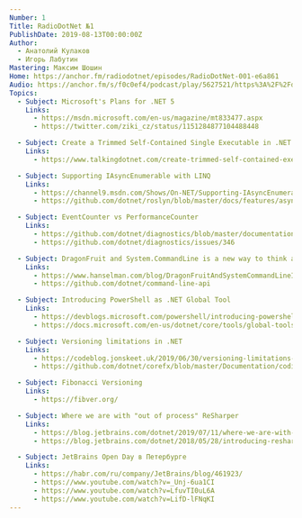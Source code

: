 ```yaml
---
Number: 1
Title: RadioDotNet №1
PublishDate: 2019-08-13T00:00:00Z
Author:
  - Анатолий Кулаков
  - Игорь Лабутин
Mastering: Максим Шошин
Home: https://anchor.fm/radiodotnet/episodes/RadioDotNet-001-e6a861
Audio: https://anchor.fm/s/f0c0ef4/podcast/play/5627521/https%3A%2F%2Fd3ctxlq1ktw2nl.cloudfront.net%2Fstaging%2F2019-9-5%2F26806926-44100-2-3cc2d4aa415a7.mp3
Topics:
  - Subject: Microsoft's Plans for .NET 5
    Links:
      - https://msdn.microsoft.com/en-us/magazine/mt833477.aspx
      - https://twitter.com/ziki_cz/status/1151284877104488448

  - Subject: Create a Trimmed Self-Contained Single Executable in .NET Core 3.0
    Links:
      - https://www.talkingdotnet.com/create-trimmed-self-contained-executable-in-net-core-3-0/

  - Subject: Supporting IAsyncEnumerable with LINQ
    Links:
      - https://channel9.msdn.com/Shows/On-NET/Supporting-IAsyncEnumerable-with-LINQ
      - https://github.com/dotnet/roslyn/blob/master/docs/features/async-streams.md

  - Subject: EventCounter vs PerformanceCounter
    Links:
      - https://github.com/dotnet/diagnostics/blob/master/documentation/dotnet-counters-instructions.md
      - https://github.com/dotnet/diagnostics/issues/346

  - Subject: DragonFruit and System.CommandLine is a new way to think about .NET Console apps
    Links:
      - https://www.hanselman.com/blog/DragonFruitAndSystemCommandLineIsANewWayToThinkAboutNETConsoleApps.aspx
      - https://github.com/dotnet/command-line-api

  - Subject: Introducing PowerShell as .NET Global Tool
    Links:
      - https://devblogs.microsoft.com/powershell/introducing-powershell-as-net-global-tool/
      - https://docs.microsoft.com/en-us/dotnet/core/tools/global-tools

  - Subject: Versioning limitations in .NET
    Links:
      - https://codeblog.jonskeet.uk/2019/06/30/versioning-limitations-in-net/
      - https://github.com/dotnet/corefx/blob/master/Documentation/coding-guidelines/breaking-change-rules.md

  - Subject: Fibonacci Versioning
    Links:
      - https://fibver.org/

  - Subject: Where we are with "out of process" ReSharper
    Links:
      - https://blog.jetbrains.com/dotnet/2019/07/11/where-we-are-with-out-of-process-resharper/
      - https://blog.jetbrains.com/dotnet/2018/05/28/introducing-resharper-performance-series/

  - Subject: JetBrains Open Day в Петербурге
    Links:
      - https://habr.com/ru/company/JetBrains/blog/461923/
      - https://www.youtube.com/watch?v=_Unj-6ua1CI
      - https://www.youtube.com/watch?v=LfuvTI0uL6A
      - https://www.youtube.com/watch?v=LifD-lFNqKI
---
```

